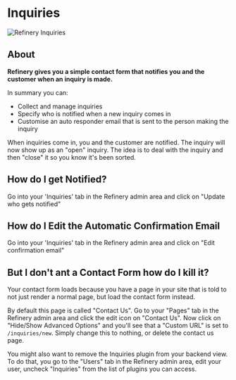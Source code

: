 # Inquiries

![Refinery Inquiries](http://refinerycms.com/system/images/0000/0626/inquiries.png)

## About

__Refinery gives you a simple contact form that notifies you and the customer when an inquiry is made.__

In summary you can:

* Collect and manage inquiries
* Specify who is notified when a new inquiry comes in
* Customise an auto responder email that is sent to the person making the inquiry

When inquiries come in, you and the customer are notified. The inquiry will now show up as an "open" inquiry. The idea is to deal with the inquiry and then "close" it so you know it's been sorted.

## How do I get Notified?

Go into your 'Inquiries' tab in the Refinery admin area and click on "Update who gets notified"

## How do I Edit the Automatic Confirmation Email

Go into your 'Inquiries' tab in the Refinery admin area and click on "Edit confirmation email"

## But I don't ant a Contact Form how do I kill it?

Your contact form loads because you have a page in your site that is told to not just render a normal page, but load the contact form instead.

By default this page is called "Contact Us". Go to your "Pages" tab in the Refinery admin area and click the edit icon on "Contact Us". Now click on "Hide/Show Advanced Options" and you'll see that a "Custom URL" is set to ``/inquiries/new``. Simply change this to nothing, or delete the contact us page.

You might also want to remove the Inquiries plugin from your backend view. To do that, you go to the "Users" tab in the Refinery admin area, edit your user, uncheck "Inquiries" from the list of plugins you can access.